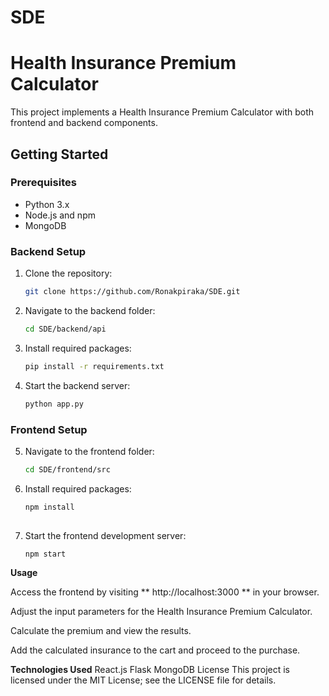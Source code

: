 # SDE

# Health Insurance Premium Calculator

This project implements a Health Insurance Premium Calculator with both frontend and backend components.

## Getting Started

### Prerequisites

- Python 3.x
- Node.js and npm
- MongoDB

### Backend Setup

1. Clone the repository:

   ```sh
   git clone https://github.com/Ronakpiraka/SDE.git

2. Navigate to the backend folder:

    ```sh
    cd SDE/backend/api

3. Install required packages:

    ```sh
    pip install -r requirements.txt

4. Start the backend server:

    ```sh
    python app.py

### Frontend Setup

5. Navigate to the frontend folder:

    ```sh
    cd SDE/frontend/src
    
6. Install required packages:

    ```sh
    npm install
  
7. Start the frontend development server:

    ```sh
    npm start
    
**Usage**

Access the frontend by visiting ** http://localhost:3000 ** in your browser.

Adjust the input parameters for the Health Insurance Premium Calculator.

Calculate the premium and view the results.

Add the calculated insurance to the cart and proceed to the purchase.

**Technologies Used** 
React.js
Flask
MongoDB
License
This project is licensed under the MIT License; see the LICENSE file for details.

